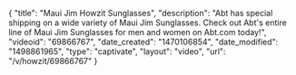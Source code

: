 {
    "title": "Maui Jim Howzit Sunglasses",
    "description": "Abt has special shipping on a wide variety of Maui Jim Sunglasses. Check out Abt's entire line of Maui Jim Sunglasses for men and women on Abt.com today!",
    "videoid": "69866767",
    "date_created": "1470106854",
    "date_modified": "1498861965",
    "type": "captivate",
    "layout": "video",
    "url": "\/v\/howzit\/69866767"
}